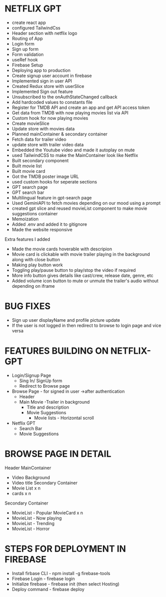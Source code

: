 # NETFLIX GPT

- create react app
- configured TailwindCss
- Header section with netflix logo
- Routing of App
- Login form
- Sign up form
- Form validation
- useRef hook
- Firebase Setup
- Deploying app to production
- Create signup user account in firebase
- Implemented sign in user API
- Created Redux store with userSlice
- Implemented Sign out feature
- Unsubscribed to the onAuthStateChanged callback
- Add hardcoded values to constants file
- Register for TMDB API and create an app and get API access token
- Get data from TMDB with now playing movies list via API
- Custom hook for now playing movies
- Create movieSlice
- Update store with movies data
- Planned mainContainer & secondary container
- Fetch data for trailer video
- update store with trailer video data
- Embedded the Youtube video and made it autoplay on mute
- used TailwindCSS to make the MainContainer look like Netflix
- Built secondary component
- Built movie list
- Built movie card
- Got the TMDB poster image URL
- used custom hooks for seperate sections
- GPT search page
- GPT search bar
- Multilingual feature in gpt-search page
- Used GeminiAPI to fetch movies depending on our mood using a prompt
- created gpt slice and reused movieList component to make movie suggestions container
- Memoization
- Added .env and added it to gitignore
- Made the website responsive

Extra features I added

- Made the movie cards hoverable with descripion
- Movie card is clickable with movie trailer playing in the background along with close button
- Making play button work
- Toggling play/pause button to play/stop the video if required
- More info button gives details like cast/crew, release date, genre, etc
- Added volume icon button to mute or unmute the trailer's audio without depending on iframe

# BUG FIXES

- Sign up user displayName and profile picture update
- If the user is not logged in then redirect to browse to login page and vice versa

# FEATURES BUILDING ON NETFLIX-GPT

- Login/Signup Page
  - Sing In/ SignUp form
  - Redirect to Browse page
- Browse Page - for signed in user ->after authentication
  - Header
  - Main Movie
    -Trailer in background
    - Title and description
    - Movie Suggestions
      - Movie lists - Horizontal scroll
- Netflix GPT
  - Search Bar
  - Movie Suggestions

# BROWSE PAGE IN DETAIL

Header
MainContainer

- Video Background
- Video title
  Secondary Container
- Movie List x n
- cards x n

Secondary Container

- MovieList - Popular
  MovieCard x n
- MovieList - Now playing
- MovieList - Trending
- MovieList - Horror

# STEPS FOR DEPLOYMENT IN FIREBASE

- Install firbase CLI - npm install -g firebase-tools
- Firebase Login - firebase login
- Initialize firebase - firebase init (then select Hosting)
- Deploy command - firebase deploy
